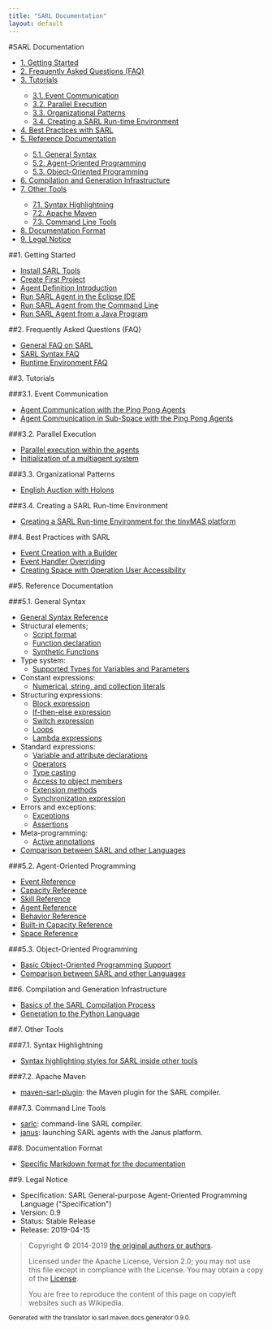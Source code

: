 ```yaml
---
title: "SARL Documentation"
layout: default
---
```


#SARL Documentation


<ul class="page_outline" id="page_outline">

<li><a href="#1-getting-started">1. Getting Started</a></li>
<li><a href="#2-frequently-asked-questions-faq">2. Frequently Asked Questions  (FAQ)</a></li>
<li><a href="#3-tutorials">3. Tutorials</a></li>
<ul>
  <li><a href="#3-1-event-communication">3.1. Event Communication</a></li>
  <li><a href="#3-2-parallel-execution">3.2. Parallel Execution</a></li>
  <li><a href="#3-3-organizational-patterns">3.3. Organizational Patterns</a></li>
  <li><a href="#3-4-creating-a-sarl-run-time-environment">3.4. Creating a SARL Run-time Environment</a></li>
</ul>
<li><a href="#4-best-practices-with-sarl">4. Best Practices with SARL</a></li>
<li><a href="#5-reference-documentation">5. Reference Documentation</a></li>
<ul>
  <li><a href="#5-1-general-syntax">5.1. General Syntax</a></li>
  <li><a href="#5-2-agent-oriented-programming">5.2. Agent-Oriented Programming</a></li>
  <li><a href="#5-3-object-oriented-programming">5.3. Object-Oriented Programming</a></li>
</ul>
<li><a href="#6-compilation-and-generation-infrastructure">6. Compilation and Generation Infrastructure</a></li>
<li><a href="#7-other-tools">7. Other Tools</a></li>
<ul>
  <li><a href="#7-1-syntax-highlightning">7.1. Syntax Highlightning</a></li>
  <li><a href="#7-2-apache-maven">7.2. Apache Maven</a></li>
  <li><a href="#7-3-command-line-tools">7.3. Command Line Tools</a></li>
</ul>
<li><a href="#8-documentation-format">8. Documentation Format</a></li>
<li><a href="#9-legal-notice">9. Legal Notice</a></li>

</ul>


##1. Getting Started

* [Install SARL Tools](./gettingstarted/InstallSARLTools.html)
* [Create First Project](./gettingstarted/CreateFirstProject.html)
* [Agent Definition Introduction](./gettingstarted/AgentIntroduction.html)
* [Run SARL Agent in the Eclipse IDE](./gettingstarted/RunSARLAgentEclipse.html)
* [Run SARL Agent from the Command Line](./gettingstarted/RunSARLAgentCLI.html)
* [Run SARL Agent from a Java Program](./gettingstarted/RunSARLAgentJava.html)

##2. Frequently Asked Questions  (FAQ)

* [General FAQ on SARL](./faq/GeneralFAQ.html)
* [SARL Syntax FAQ](./faq/SyntaxFAQ.html)
* [Runtime Environment FAQ](./faq/RuntimeEnvironmentFAQ.html)

##3. Tutorials

###3.1. Event Communication

* [Agent Communication with the Ping Pong Agents](./tutorials/PingPong.html)
* [Agent Communication in Sub-Space with the Ping Pong Agents](./tutorials/PingPongSpace.html)

###3.2. Parallel Execution

* [Parallel execution within the agents](./tutorials/ParallelExecution.html)
* [Initialization of a multiagent system](./tutorials/MASInitialization.html)

###3.3. Organizational Patterns

* [English Auction with Holons](./tutorials/HolonicAuction.html)

###3.4. Creating a SARL Run-time Environment

* [Creating a SARL Run-time Environment for the tinyMAS platform](./tutorials/CreateSREWithTinyMAS.html)

##4. Best Practices with SARL

* [Event Creation with a Builder](./bestpractices/EventBuilder.html)
* [Event Handler Overriding](./bestpractices/EventHandlerOverriding.html)
* [Creating Space with Operation User Accessibility](./bestpractices/SpaceWithCallerIdentity.html)

##5. Reference Documentation

###5.1. General Syntax

* [General Syntax Reference](./reference/GeneralSyntax.html)
* Structural elements;
	* [Script format](./reference/general/Script.html)
	* [Function declaration](./reference/general/FuncDecls.html)
	* [Synthetic Functions](./reference/general/SyntheticFunctions.html)
* Type system:
	* [Supported Types for Variables and Parameters](./reference/general/Types.html)
* Constant expressions:
	* [Numerical, string, and collection literals](./reference/general/Literals.html)
* Structuring expressions:
	* [Block expression](./reference/general/Block.html)
	* [If-then-else expression](./reference/general/IfExpression.html)
	* [Switch expression](./reference/general/SwitchExpression.html)
	* [Loops](./reference/general/LoopExpression.html)
	* [Lambda expressions](./reference/general/Lambda.html)
* Standard expressions:
	* [Variable and attribute declarations](./reference/general/VarDecls.html)
	* [Operators](./reference/general/Operators.html)
	* [Type casting](./reference/general/Cast.html)
	* [Access to object members](./reference/general/MemberAccess.html)
	* [Extension methods](./reference/general/Extension.html)
	* [Synchronization expression](./reference/general/Synchronization.html)
* Errors and exceptions:
	* [Exceptions](./reference/general/Exception.html)
	* [Assertions](./reference/general/Assertion.html)
* Meta-programming:
	* [Active annotations](./reference/general/ActiveAnnotations.html)
* [Comparison between SARL and other Languages](./reference/LanguageComparison.html)

###5.2. Agent-Oriented Programming

* [Event Reference](./reference/Event.html)
* [Capacity Reference](./reference/Capacity.html)
* [Skill Reference](./reference/Skill.html)
* [Agent Reference](./reference/Agent.html)
* [Behavior Reference](./reference/Behavior.html)
* [Built-in Capacity Reference](./reference/BIC.html)
* [Space Reference](./reference/Space.html)

###5.3. Object-Oriented Programming

* [Basic Object-Oriented Programming Support](./reference/OOP.html)
* [Comparison between SARL and other Languages](./reference/LanguageComparison.html)

##6. Compilation and Generation Infrastructure

* [Basics of the SARL Compilation Process](./compilation/Basics.html)
* [Generation to the Python Language](./compilation/PythonGeneration.html)

##7. Other Tools

###7.1. Syntax Highlightning

* [Syntax highlighting styles for SARL inside other tools](./tools/SyntaxHighlightning.html)

###7.2. Apache Maven

* [maven-sarl-plugin](./tools/MavenSarlPlugin.html): the Maven plugin for the SARL compiler.

###7.3. Command Line Tools

* [sarlc](./tools/Sarlc.html): command-line SARL compiler.
* [janus](./tools/Janus.html): launching SARL agents with the Janus platform.

##8. Documentation Format

* [Specific Markdown format for the documentation](./DocumentationContribution.html)


##9. Legal Notice

* Specification: SARL General-purpose Agent-Oriented Programming Language ("Specification")
* Version: 0.9
* Status: Stable Release
* Release: 2019-04-15

> Copyright &copy; 2014-2019 [the original authors or authors](http://www.sarl.io/about/index.html).
>
> Licensed under the Apache License, Version 2.0;
> you may not use this file except in compliance with the License.
> You may obtain a copy of the [License](http://www.apache.org/licenses/LICENSE-2.0).
>
> You are free to reproduce the content of this page on copyleft websites such as Wikipedia.

<small>Generated with the translator io.sarl.maven.docs.generator 0.9.0.</small>